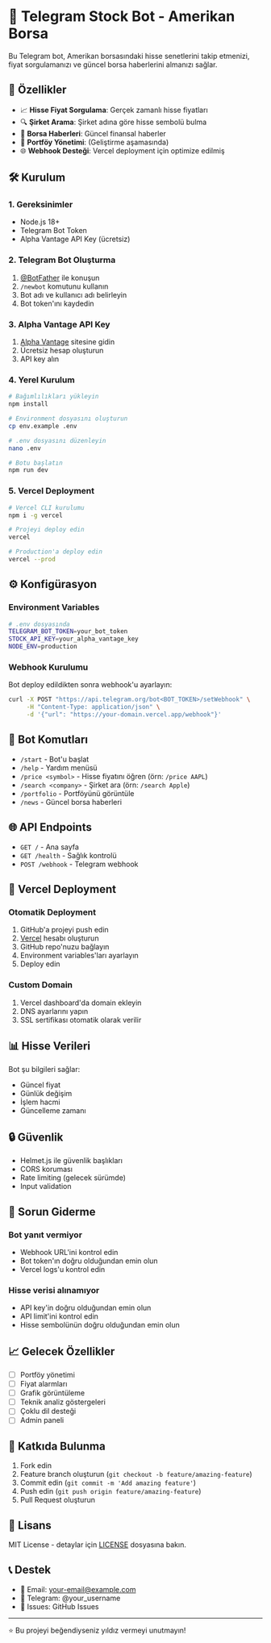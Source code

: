 # 📱 Telegram Stock Bot - Amerikan Borsa

Bu Telegram bot, Amerikan borsasındaki hisse senetlerini takip etmenizi, fiyat sorgulamanızı ve güncel borsa haberlerini almanızı sağlar.

## 🚀 Özellikler

- 📈 **Hisse Fiyat Sorgulama**: Gerçek zamanlı hisse fiyatları
- 🔍 **Şirket Arama**: Şirket adına göre hisse sembolü bulma
- 📰 **Borsa Haberleri**: Güncel finansal haberler
- 💼 **Portföy Yönetimi**: (Geliştirme aşamasında)
- 🌐 **Webhook Desteği**: Vercel deployment için optimize edilmiş

## 🛠️ Kurulum

### 1. Gereksinimler

- Node.js 18+ 
- Telegram Bot Token
- Alpha Vantage API Key (ücretsiz)

### 2. Telegram Bot Oluşturma

1. [@BotFather](https://t.me/botfather) ile konuşun
2. `/newbot` komutunu kullanın
3. Bot adı ve kullanıcı adı belirleyin
4. Bot token'ını kaydedin

### 3. Alpha Vantage API Key

1. [Alpha Vantage](https://www.alphavantage.co/support/#api-key) sitesine gidin
2. Ücretsiz hesap oluşturun
3. API key alın

### 4. Yerel Kurulum

```bash
# Bağımlılıkları yükleyin
npm install

# Environment dosyasını oluşturun
cp env.example .env

# .env dosyasını düzenleyin
nano .env

# Botu başlatın
npm run dev
```

### 5. Vercel Deployment

```bash
# Vercel CLI kurulumu
npm i -g vercel

# Projeyi deploy edin
vercel

# Production'a deploy edin
vercel --prod
```

## ⚙️ Konfigürasyon

### Environment Variables

```bash
# .env dosyasında
TELEGRAM_BOT_TOKEN=your_bot_token
STOCK_API_KEY=your_alpha_vantage_key
NODE_ENV=production
```

### Webhook Kurulumu

Bot deploy edildikten sonra webhook'u ayarlayın:

```bash
curl -X POST "https://api.telegram.org/bot<BOT_TOKEN>/setWebhook" \
     -H "Content-Type: application/json" \
     -d '{"url": "https://your-domain.vercel.app/webhook"}'
```

## 📱 Bot Komutları

- `/start` - Bot'u başlat
- `/help` - Yardım menüsü
- `/price <symbol>` - Hisse fiyatını öğren (örn: `/price AAPL`)
- `/search <company>` - Şirket ara (örn: `/search Apple`)
- `/portfolio` - Portföyünü görüntüle
- `/news` - Güncel borsa haberleri

## 🌐 API Endpoints

- `GET /` - Ana sayfa
- `GET /health` - Sağlık kontrolü
- `POST /webhook` - Telegram webhook

## 🚀 Vercel Deployment

### Otomatik Deployment

1. GitHub'a projeyi push edin
2. [Vercel](https://vercel.com) hesabı oluşturun
3. GitHub repo'nuzu bağlayın
4. Environment variables'ları ayarlayın
5. Deploy edin

### Custom Domain

1. Vercel dashboard'da domain ekleyin
2. DNS ayarlarını yapın
3. SSL sertifikası otomatik olarak verilir

## 📊 Hisse Verileri

Bot şu bilgileri sağlar:
- Güncel fiyat
- Günlük değişim
- İşlem hacmi
- Güncelleme zamanı

## 🔒 Güvenlik

- Helmet.js ile güvenlik başlıkları
- CORS koruması
- Rate limiting (gelecek sürümde)
- Input validation

## 🐛 Sorun Giderme

### Bot yanıt vermiyor
- Webhook URL'ini kontrol edin
- Bot token'ın doğru olduğundan emin olun
- Vercel logs'u kontrol edin

### Hisse verisi alınamıyor
- API key'in doğru olduğundan emin olun
- API limit'ini kontrol edin
- Hisse sembolünün doğru olduğundan emin olun

## 📈 Gelecek Özellikler

- [ ] Portföy yönetimi
- [ ] Fiyat alarmları
- [ ] Grafik görüntüleme
- [ ] Teknik analiz göstergeleri
- [ ] Çoklu dil desteği
- [ ] Admin paneli

## 🤝 Katkıda Bulunma

1. Fork edin
2. Feature branch oluşturun (`git checkout -b feature/amazing-feature`)
3. Commit edin (`git commit -m 'Add amazing feature'`)
4. Push edin (`git push origin feature/amazing-feature`)
5. Pull Request oluşturun

## 📄 Lisans

MIT License - detaylar için [LICENSE](LICENSE) dosyasına bakın.

## 📞 Destek

- 📧 Email: your-email@example.com
- 💬 Telegram: @your_username
- 🐛 Issues: GitHub Issues

---

⭐ Bu projeyi beğendiyseniz yıldız vermeyi unutmayın!
